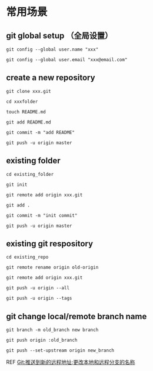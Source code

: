 # 常用场景

## git global setup （全局设置）

```
git config --global user.name "xxx"

git config --global user.email "xxx@email.com"
```

## create a new repository 

```
git clone xxx.git

cd xxxfolder

touch README.md

git add README.md

git commit -m "add README"

git push -u origin master
```

## existing folder

```
cd existing_folder

git init

git remote add origin xxx.git

git add .

git commit -m "init commit"

git push -u origin master
```



## existing git respository 

```
cd existing_repo

git remote rename origin old-origin

git remote add origin xxx.git

git push -u origin --all

git push -u origin --tags
```



## git change local/remote branch name

```
git branch -m old_branch new branch

git push origin :old_branch

git push --set-upstream origin new_branch
```

REF
[Git:推送到新的远程地址;更改本地和远程分支的名称](https://blog.csdn.net/fly910905/article/details/91821452)